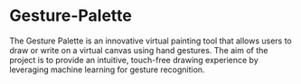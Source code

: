 # Gesture-Palette
The Gesture Palette is an innovative virtual painting tool that allows users to draw or write on a virtual canvas using hand gestures. The aim of the project is to provide an intuitive, touch-free drawing experience by leveraging machine learning for gesture recognition.

